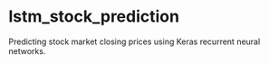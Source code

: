 # lstm_stock_prediction
Predicting stock market closing prices using Keras recurrent neural networks.
